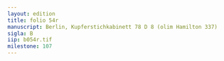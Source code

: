 ```yaml
---
layout: edition
title: folio 54r
manuscript: Berlin, Kupferstichkabinett 78 D 8 (olim Hamilton 337)
sigla: B
iip: b054r.tif
milestone: 107
---
```

